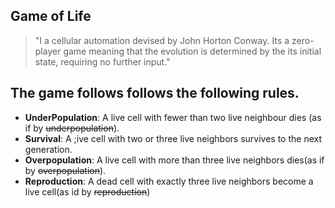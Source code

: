 ## Game of Life

>"I a cellular automation devised by John Horton Conway. Its a zero-player game meaning that the evolution is determined by the its initial state, requiring no further input."

The game follows follows the following rules.
---
- __UnderPopulation__: A live cell with fewer than two live neighbour dies (as if by ~~underpopulation~~).
- __Survival__: A ;ive cell with two or three live neighbors survives to the next generation.
- __Overpopulation__: A live cell with more than three live neighbors dies(as if by ~~overpopulation~~).
- __Reproduction__: A dead cell with exactly three live neighbors become a live cell(as id by ~~reproduction~~)